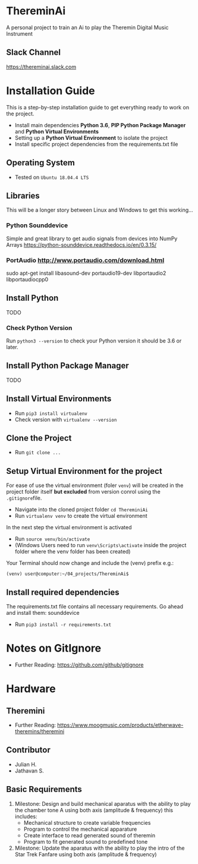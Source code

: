 # ThereminAi
A personal project to train an Ai to play the Theremin Digital Music Instrument

## Slack Channel

https://thereminai.slack.com

# Installation Guide

This is a step-by-step installation guide to get everything ready to work on the project.
- Install main dependencies **Python 3.6**, **PIP Python Package Manager** and **Python Virtual Environments**
- Setting up a **Python Virtual Environment** to isolate the project
- Install specific project dependencies from the requirements.txt file

## Operating System
- Tested on `Ubuntu 18.04.4 LTS`

## Libraries

This will be a longer story between Linux and Windows to get this working...

### Python Sounddevice

Simple and great library to get audio signals from devices into NumPy Arrays
https://python-sounddevice.readthedocs.io/en/0.3.15/

### PortAudio http://www.portaudio.com/download.html

sudo apt-get install libasound-dev portaudio19-dev libportaudio2 libportaudiocpp0

## Install Python

TODO

### Check Python Version

Run `python3 --version` to check your Python version it should be 3.6 or later.

## Install Python Package Manager

TODO

## Install Virtual Environments

- Run `pip3 install virtualenv`
- Check version with `virtualenv --version`


## Clone the Project

- Run `git clone ...`

## Setup Virtual Environment for the project

For ease of use the virtual environment (foler `venv`) will be created in the project folder itself **but excluded** from version conrol using the `.gitignore`file.

- Navigate into the cloned project folder `cd ThereminiAi`
- Run `virtualenv venv` to create the virtual environment

In the next step the virtual environment is activated

- Run `source venv/bin/activate`
- (Windows Users need to run `venv\Scripts\activate` inside the project folder where the venv folder has been created)

Your Terminal should now change and include the (venv) prefix e.g.:

```
(venv) user@computer:~/04_projects/ThereminAi$
```

## Install required dependencies

The requirements.txt file contains all necessary requirements. Go ahead and install them:
sounddevice

- Run `pip3 install -r requirements.txt`


# Notes on GitIgnore

- Further Reading: https://github.com/github/gitignore


# Hardware

## Theremini

- Further Reading: https://www.moogmusic.com/products/etherwave-theremins/theremini



## Contributor

- Julian H.
- Jathavan S.

## Basic Requirements

 1. Milestone:
    Design and build mechanical aparatus with the ability to play the chamber tone A using both axis (amplitude & frequency)
    this includes:
      - Mechanical structure to create variable frequencies
      - Program to control the mechanical apparature
      - Create interface to read generated sound of theremin
      - Program to fit generated sound to predefined tone
 2. Milestone:
    Update the aparatus with the ability to play the intro of the Star Trek Fanfare using both axis (amplitude & frequency)
